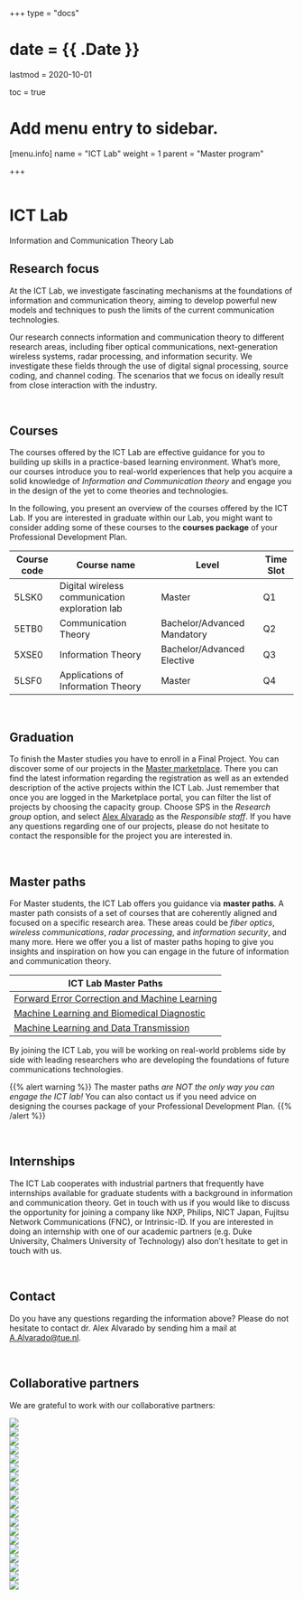 +++
type = "docs"

# date = {{ .Date }}
lastmod = 2020-10-01

toc = true

# Add menu entry to sidebar.
[menu.info]
  name = "ICT Lab"
  weight = 1
  parent = "Master program"

+++


<div class="row">
  <div class="col-md-6 order-md-1 text-center text-md-left" style="vertical-align: middle; display: flex; align-items: center;">
  <div>
    <h1 class="hero-title" itemprop="headline" style="text-shadow: 0px 0px 0px rgba(0,0,0,0.0)">
      ICT Lab
    </h1>
    <div class="hero-lead" style="text-shadow: 0px 0px 0px rgba(0,0,0,0.0)">
      Information and Communication Theory Lab
    </div>
  </div>
  </div>
  <div class="col-6 mx-auto col-md-6 order-md-2 hero-media">
    <img src="/img/ictlab2.jpg" alt="">
  </div>
</div>


## Research focus
At the ICT Lab, we investigate fascinating mechanisms at the foundations of information and communication theory, aiming to develop powerful new models and techniques to push the limits of the current communication technologies.

Our research connects information and communication theory to different research areas, including fiber optical communications, next-generation wireless systems, radar processing, and information security. We investigate these fields through the use of digital signal processing, source coding, and channel coding. The scenarios that we focus on ideally result from close interaction with the industry.

<br>

## Courses
The courses offered by the ICT Lab are effective guidance for you to building up skills in a practice-based learning environment. What’s more, our courses introduce you to real-world experiences that help you acquire a solid knowledge of *Information and Communication theory* and engage you in the design of the yet to come theories and technologies.

In the following, you present an overview of the courses offered by the ICT Lab. If you are interested in graduate within our Lab, you might want to consider adding some of these courses to the **courses package** of your Professional Development Plan.

| Course code   | Course name                        | Level                       | Time Slot |
|---------------|------------------------------------|-----------------------------|-----------|
| 5LSK0         | Digital wireless communication exploration lab| Master           | Q1        |
| 5ETB0         | Communication Theory               |Bachelor/Advanced Mandatory  | Q2        |
| 5XSE0         | Information Theory                 |Bachelor/Advanced Elective   | Q3        |
| 5LSF0         | Applications of Information Theory | Master                      | Q4        |

<br>

## Graduation
To finish the Master studies you have to enroll in a Final Project. You can discover some of our projects in the <a href="https://master.ele.tue.nl/" target="_blank">Master marketplace</a>. There you can find the latest information regarding the registration as well as an extended description of the active projects within the ICT Lab. Just remember that once you are logged in the Marketplace portal, you can filter the list of projects by choosing the capacity group. Choose SPS in the *Research group* option, and select <a href="https://www.tue.nl/en/research/researchers/alex-alvarado/" target="_blank">Alex Alvarado</a> as the *Responsible staff*. If you have any questions regarding one of our projects, please do not hesitate to contact the responsible for the project you are interested in.

<br>

## Master paths
For Master students, the ICT Lab offers you guidance via **master paths**. A master path consists of a set of courses that are coherently aligned and focused on a specific research area. These areas could be  *fiber optics*, *wireless communications*, *radar processing*, and *information security*, and many more. Here we offer you a list of master paths hoping to give you insights and inspiration on how you can engage in the future of information and communication theory.

| ICT Lab Master Paths                                                                                 |
|------------------------------------------------------------------------------------------------------|
|<a href="/../files/12.InfoFigures/ictlab/Forward_Error_Correction_and_Machine_Learning.pdf">Forward Error Correction and Machine Learning</a>|
|<a href="/../files/12.InfoFigures/ictlab/Machine Learning and Biomedical Diagnostics.pdf">Machine Learning and Biomedical Diagnostic</a>   |
|<a href="/../files/12.InfoFigures/ictlab/Machine Learning and Data Transmission.pdf">Machine Learning and Data Transmission</a>       |

By joining the ICT Lab, you will be working on real-world problems side by side with leading researchers who are developing the foundations of future communications technologies.

{{% alert warning %}}
The master paths *are NOT the only way you can engage the ICT lab!*
You can also contact us if you need advice on designing the courses package of your Professional Development Plan.
{{% /alert %}}

<br>

## Internships
The ICT Lab cooperates with industrial partners that frequently have internships available for graduate students with a background in information and communication theory. Get in touch with us if you would like to discuss the opportunity for joining a company like NXP, Philips, NICT Japan, Fujitsu Network Communications (FNC), or Intrinsic-ID. If you are interested in doing an internship with one of our academic partners (e.g. Duke University, Chalmers University of Technology) also don’t hesitate to get in touch with us.

<br>

## Contact
Do you have any questions regarding the information above? Please do not hesitate to contact dr. Alex Alvarado by sending him a mail at <a href="mailto:A.Alvarado@tue.nl">A.Alvarado@tue.nl</a>.

<br>

## Collaborative partners
We are grateful to work with our collaborative partners:

<div class="company-logo-wrapper">
  <a href="https://www.chalmers.se/sv/Sidor/default.aspx" target="blank_">
    <div class="company-logo-item">
      <img src="../company_logos/chalmers-avancez.png">
    </div>
  </a>
  <a href="https://www.kit.edu/" target="blank_">
    <div class="company-logo-item">
      <img src="../company_logos/kit.png">
    </div>
  </a>
  <a href="https://www.iaf.fraunhofer.de/" target="blank_">
    <div class="company-logo-item">
      <img src="../company_logos/fraunhofer.jpg">
    </div>
  </a>
  <a href="https://www.keysight.com/nl/en/home.html" target="blank_">
    <div class="company-logo-item">
      <img src="../company_logos/keysight.png">
    </div>
  </a>
  <a href="https://www.nxp.com/" target="blank_">
    <div class="company-logo-item">
      <img src="../company_logos/nxp.png">
    </div>
  </a>
  <a href="https://www.ericsson.com/" target="blank_">
    <div class="company-logo-item">
      <img src="../company_logos/ericsson.png">
    </div>
  </a>
  <a href="https://www.gapwaves.com/" target="blank_">
    <div class="company-logo-item">
      <img src="../company_logos/gapwaves.png">
    </div>
  </a>
  <a href="https://www.ums-gaas.com/" target="blank_">
    <div class="company-logo-item">
      <img src="../company_logos/ums.jpg">
    </div>
  </a>
  <a href="http://www.imst.com/" target="blank_">
    <div class="company-logo-item">
      <img src="../company_logos/imst.jpg">
    </div>
  </a>
  <a href="https://erc.europa.eu/" target="blank_">
    <div class="company-logo-item">
      <img src="../company_logos/erc.jpg">
    </div>
  </a>
  <a href="https://tudelft.nl/" target="blank_">
    <div class="company-logo-item">
      <img src="../company_logos/tudelft.png">
    </div>
  </a>
    <a href="https://www.kuleuven.be/kuleuven/" target="blank_">
    <div class="company-logo-item">
      <img src="../company_logos/kuleuven.png">
    </div>
  </a>
    <a href="https://www.astron.nl/" target="blank_">
    <div class="company-logo-item">
      <img src="../company_logos/astron.png">
    </div>
  </a>
      <a href="https://www.qamcom.se/" target="blank_">
    <div class="company-logo-item">
      <img src="../company_logos/qamcon.png">
    </div>
  </a>
  <a href="https://saab.com/" target="blank_">
    <div class="company-logo-item">
      <img src="../company_logos/saab.png">
    </div>
  </a>
  <a href="https://tno.nl/" target="blank_">
    <div class="company-logo-item">
      <img src="../company_logos/tno.png">
    </div>
  </a>
  <a href="https://www.nwo.nl/en" target="blank_">
    <div class="company-logo-item">
      <img src="../company_logos/nwo.png">
    </div>
  </a>
    <a href="https://technikon.com/" target="blank_">
    <div class="company-logo-item">
      <img src="../company_logos/technikon.png">
    </div>
  </a>
    <a href="https://www.intrinsic-id.com/" target="blank_">
    <div class="company-logo-item">
      <img src="../company_logos/iid.png">
    </div>
  </a>
</div>